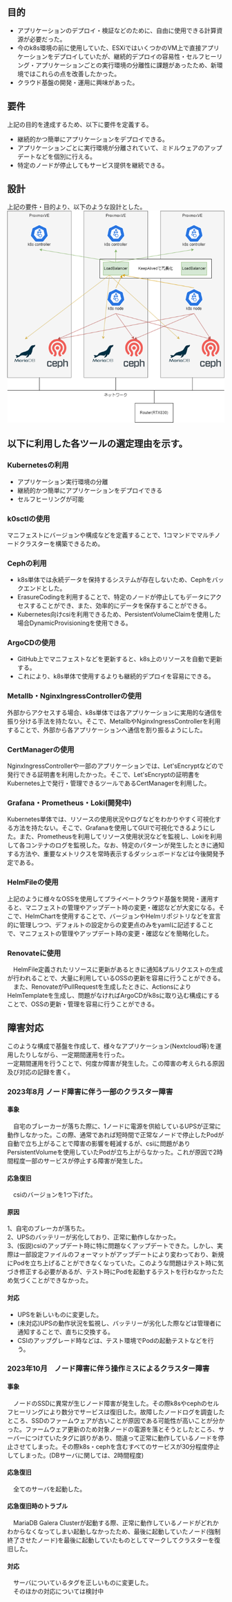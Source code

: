 ## 目的
- アプリケーションのデプロイ・検証などのために、自由に使用できる計算資源が必要だった。
- 今のk8s環境の前に使用していた、ESXiではいくつかのVM上で直接アプリケーションをデプロイしていたが、継続的デプロイの容易性・セルフヒーリング・アプリケーションごとの実行環境の分離性に課題があったため、新環境ではこれらの点を改善したかった。
- クラウド基盤の開発・運用に興味があった。

## 要件
上記の目的を達成するため、以下に要件を定義する。  
- 継続的かつ簡単にアプリケーションをデプロイできる。
- アプリケーションごとに実行環境が分離されていて、ミドルウェアのアップデートなどを個別に行える。
- 特定のノードが停止してもサービス提供を継続できる。

## 設計
上記の要件・目的より、以下のような設計とした。  
![クラスターの画像](images/irke.drawio.png)

## 以下に利用した各ツールの選定理由を示す。  

### Kubernetesの利用
- アプリケーション実行環境の分離
- 継続的かつ簡単にアプリケーションをデプロイできる
- セルフヒーリングが可能

### k0sctlの使用
マニフェストにバージョンや構成などを定義することで、1コマンドでマルチノードクラスターを構築できるため。  

### Cephの利用
- k8s単体では永続データを保持するシステムが存在しないため、Cephをバックエンドとした。
- ErasureCodingを利用することで、特定のノードが停止してもデータにアクセスすることができ、また、効率的にデータを保存することができる。
- Kubernetes向けcsiを利用できるため、PersistentVolumeClaimを使用した場合DynamicProvisioningを使用できる。

### ArgoCDの使用
- GitHub上でマニフェストなどを更新すると、k8s上のリソースを自動で更新する。
- これにより、k8s単体で使用するよりも継続的デプロイを容易にできる。

### Metallb・NginxIngressControllerの使用
外部からアクセスする場合、k8s単体では各アプリケーションに実用的な通信を振り分ける手法を持たない。そこで、MetallbやNginxIngressControllerを利用することで、外部から各アプリケーションへ通信を割り振るようにした。  

### CertManagerの使用
NginxIngressControllerや一部のアプリケーションでは、Let'sEncryptなどので発行できる証明書を利用したかった。そこで、Let'sEncryptの証明書をKubernetes上で発行・管理できるツールであるCertManagerを利用した。  

### Grafana・Prometheus・Loki(開発中)
Kubernetes単体では、リソースの使用状況やログなどをわかりやすく可視化する方法を持たない。そこで、Grafanaを使用してGUIで可視化できるようにした。また、Prometheusを利用してリソース使用状況などを監視し、Lokiを利用して各コンテナのログを監視した。なお、特定のパターンが発生したときに通知する方法や、重要なメトリクスを常時表示するダッシュボードなどは今後開発予定である。  

### HelmFileの使用
上記のように様々なOSSを使用してプライベートクラウド基盤を開発・運用すると、マニフェストの管理やアップデート時の変更・確認などが大変になる。そこで、HelmChartを使用することで、バージョンやHelmリポジトリなどを宣言的に管理しつつ、デフォルトの設定からの変更点のみをyamlに記述することで、マニフェストの管理やアップデート時の変更・確認などを簡略化した。  

### Renovateに使用
　HelmFile定義されたリソースに更新があるときに通知&プルリクエストの生成が行われることで、大量に利用しているOSSの更新を容易に行うことができる。  
　また、RenovateがPullRequestを生成したときに、ActionsによりHelmTemplateを生成し、問題がなければArgoCDがk8sに取り込む構成にすることで、OSSの更新・管理を容易に行うことができる。  

## 障害対応
このような構成で基盤を作成して、様々なアプリケーション(Nextcloud等)を運用したりしながら、一定期間運用を行った。  
一定期間運用を行うことで、何度か障害が発生した。この障害の考えられる原因及び対応の記録を書く。  

### 2023年8月 ノード障害に伴う一部のクラスター障害
#### 事象
　自宅のブレーカーが落ちた際に、1ノードに電源を供給しているUPSが正常に動作しなかった。この際、通常であれば短時間で正常なノードで停止したPodが自動で立ち上がることで障害の影響を軽減するが、csiに問題がありPersistentVolumeを使用していたPodが立ち上がらなかった。これが原因で2時間程度一部のサービスが停止する障害が発生した。  
#### 応急復旧
　csiのバージョンを1つ下げた。  
#### 原因
1、自宅のブレーカが落ちた。  
2、UPSのバッテリーが劣化しており、正常に動作しなかった。  
3、(仮説)csiのアップデート時に特に問題なくアップデートできた。しかし、実際は一部設定ファイルのフォーマットがアップデートにより変わっており、新規にPodを立ち上げることができなくなっていた。このような問題はテスト時に気づき修正する必要があるが、テスト時にPodを起動するテストを行わなかったため気づくことができなかった。  
#### 対応
- UPSを新しいものに変更した。
- (未対応)UPSの動作状況を監視し、バッテリーが劣化した際などは管理者に通知することで、直ちに交換する。
- CSIのアップグレード時などは、テスト環境でPodの起動テストなどを行う。

### 2023年10月　ノード障害に伴う操作ミスによるクラスター障害
#### 事象
　ノードのSSDに異常が生じノード障害が発生した。その際k8sやcephのセルフヒーリングにより数分でサービスは復旧した。故障したノードログを調査したところ、SSDのファームウェアが古いことが原因である可能性が高いことが分かった。ファームウェア更新のため対象ノードの電源を落とそうとしたところ、サーバーにつけていたタグに誤りがあり、間違って正常に動作しているノードを停止させてしまった。その際k8s・cephを含むすべてのサービスが30分程度停止してしまった。(DBサーバに関しては、2時間程度)  
#### 応急復旧
　全てのサーバを起動した。  
#### 応急復旧時のトラブル
　MariaDB Galera Clusterが起動する際、正常に動作しているノードがどれかわからなくなってしまい起動しなかったため、最後に起動していたノード(強制終了させたノード)を最後に起動していたものとしてマークしてクラスターを復旧した。  
#### 対応
　サーバについているタグを正しいものに変更した。  
　そのほかの対応については検討中  
